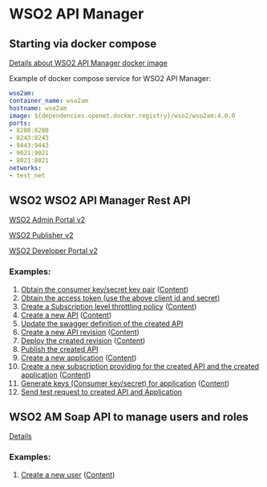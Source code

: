 # WSO2 API Manager

## Starting via docker compose

[Details about WSO2 API Manager docker image](https://hub.docker.com/r/wso2/wso2am)

Example of docker compose service for WSO2 API Manager:
```yaml
wso2am:
container_name: wso2am
hostname: wso2am
image: ${dependencies.openet.docker.registry}/wso2/wso2am:4.0.0
ports:
- 8280:8280
- 8243:8243
- 9443:9443
- 9021:9021
- 8021:8021
networks:
- test_net
```

## WSO2 WSO2 API Manager Rest API

[WSO2 Admin Portal v2](https://apim.docs.wso2.com/en/latest/reference/product-apis/admin-apis/admin-v2/admin-v2/)

[WSO2 Publisher v2](https://apim.docs.wso2.com/en/latest/reference/product-apis/publisher-apis/publisher-v2/publisher-v2/)

[WSO2 Developer Portal v2](https://apim.docs.wso2.com/en/latest/reference/product-apis/devportal-apis/devportal-v2/devportal-v2/)

### Examples:
1. [Obtain the consumer key/secret key pair](examples/rest-api/1.auth1.sh) ([Content](examples/rest-api/auth.json))
2. [Obtain the access token (use the above client id and secret)](examples/rest-api/2.auth2.sh)
3. [Create a Subscription level throttling policy](examples/rest-api/3.policy-create.sh) ([Content](examples/rest-api/policy-create.json))
4. [Create a new API](examples/rest-api/4.api-create.sh) ([Content](examples/rest-api/api-create.json))
5. [Update the swagger definition of the created API](examples/rest-api/5.api-update-def.sh)
6. [Create a new API revision](examples/rest-api/6.rev-create.sh) ([Content](examples/rest-api/rev-create.json))
7. [Deploy the created revision](examples/rest-api/7.deploy.sh) ([Content](examples/rest-api/deploy.json))
8. [Publish the created API](examples/rest-api/8.publish.sh)
9. [Create a new application](examples/rest-api/9.app-create.sh) ([Content](examples/rest-api/app-create.json))
10. [Create a new subscription providing for the created API and the created application](examples/rest-api/10.subscribe.sh) ([Content](examples/rest-api/subscribe.json))
11. [Generate keys (Consumer key/secret) for application](examples/rest-api/11.generate-app-keys.sh) ([Content](examples/rest-api/generate-app-keys.json))
12. [Send test request to created API and Application](examples/rest-api/12.test.sh)

## WSO2 AM Soap API to manage users and roles

[Details](https://docs.wso2.com/display/IS580/Managing+Users+and+Roles+with+APIs)

### Examples:
1. [Create a new user](examples/soap-api/1.adduser.sh) ([Content](examples/soap-api/adduser.xml))
